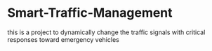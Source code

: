 # Smart-Traffic-Management
this is a project to dynamically change the traffic signals with critical responses toward emergency vehicles
